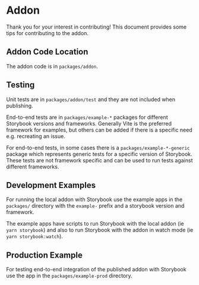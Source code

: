 # Addon

Thank you for your interest in contributing! This document provides some tips for contributing to the addon.

## Addon Code Location

The addon code is in `packages/addon`.

## Testing

Unit tests are in `packages/addon/test` and they are not included when publishing.

End-to-end tests are in `packages/example-*` packages for different Storybook versions and frameworks. Generally Vite is the preferred framework for examples, but others can be added if there is a specific need e.g. recreating an issue.

For end-to-end tests, in some cases there is a `packages/example-*-generic` package which represents generic tests for a specific version of Storybook. These tests are not framework specific and can be used to run tests against different frameworks.

## Development Examples

For running the local addon with Storybook use the example apps in the `packages/` directory with the `example-` prefix and a storybook version and framework.

The example apps have scripts to run Storybook with the local addon (ie `yarn storybook`) and also to run Storybook with the addon in watch mode (ie `yarn storybook:watch`).

## Production Example

For testing end-to-end integration of the published addon with Storybook use the app in the `packages/example-prod` directory.

